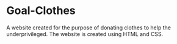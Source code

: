# Goal-Clothes
 A website created for the purpose of donating clothes to help the underprivileged. The website is created using HTML  and CSS.
